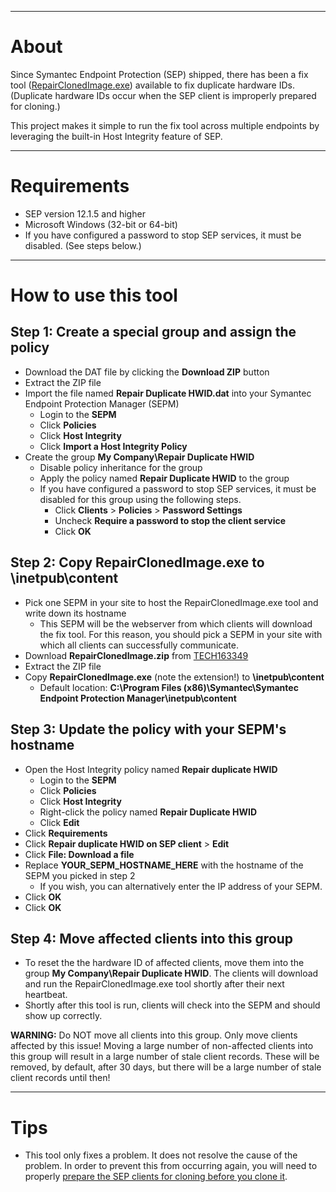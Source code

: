 ------------------------------------------------------------------------
# About
Since Symantec Endpoint Protection (SEP) shipped, there has been a fix tool ([RepairClonedImage.exe](http://www.symantec.com/docs/TECH163349)) available to fix duplicate hardware IDs. (Duplicate hardware IDs occur when the SEP client is improperly prepared for cloning.)

This project makes it simple to run the fix tool across multiple endpoints by leveraging the built-in Host Integrity feature of SEP.

------------------------------------------------------------------------
# Requirements
- SEP version 12.1.5 and higher
- Microsoft Windows (32-bit or 64-bit)
- If you have configured a password to stop SEP services, it must be disabled. (See steps below.)

------------------------------------------------------------------------
# How to use this tool

## Step 1: Create a special group and assign the policy
- Download the DAT file by clicking the **Download ZIP** button
- Extract the ZIP file
- Import the file named **Repair Duplicate HWID.dat** into your Symantec Endpoint Protection Manager (SEPM)
    + Login to the **SEPM**
    + Click **Policies**
    + Click **Host Integrity**
    + Click **Import a Host Integrity Policy**
- Create the group **My Company\Repair Duplicate HWID**
    - Disable policy inheritance for the group
    - Apply the policy named **Repair Duplicate HWID** to the group
    - If you have configured a password to stop SEP services, it must be disabled for this group using the following steps.
        * Click **Clients** > **Policies** > **Password Settings**
        * Uncheck **Require a password to stop the client service**
        * Click **OK**

## Step 2: Copy RepairClonedImage.exe to <SEPM>\inetpub\content
- Pick one SEPM in your site to host the RepairClonedImage.exe tool and write down its hostname
    + This SEPM will be the webserver from which clients will download the fix tool. For this reason, you should pick a SEPM in your site with which all clients can successfully communicate.
- Download **RepairClonedImage.zip** from [TECH163349](http://www.symantec.com/docs/TECH163349)
- Extract the ZIP file
- Copy **RepairClonedImage.exe** (note the extension!) to **<SEPM>\inetpub\content**
    + Default location: **C:\Program Files (x86)\Symantec\Symantec Endpoint Protection Manager\inetpub\content**

## Step 3: Update the policy with your SEPM's hostname
- Open the Host Integrity policy named **Repair duplicate HWID**
    + Login to the **SEPM**
    + Click **Policies**
    + Click **Host Integrity**
    + Right-click the policy named  **Repair Duplicate HWID**
    + Click **Edit**
- Click **Requirements**
- Click **Repair duplicate HWID on SEP client** > **Edit**
- Click **File: Download a file**
- Replace **YOUR_SEPM_HOSTNAME_HERE** with the hostname of the SEPM you picked in step 2
    + If you wish, you can alternatively enter the IP address of your SEPM.
- Click **OK**
- Click **OK**

## Step 4: Move affected clients into this group
- To reset the the hardware ID of affected clients, move them into the group **My Company\Repair Duplicate HWID**. The clients will download and run the RepairClonedImage.exe tool shortly after their next heartbeat.
- Shortly after this tool is run, clients will check into the SEPM and should show up correctly.

**WARNING:** Do NOT move all clients into this group. Only move clients affected by this issue! Moving a large number of non-affected clients into this group will result in a large number of stale client records. These will be removed, by default, after 30 days, but there will be a large number of stale client records until then!

------------------------------------------------------------------------
# Tips
- This tool only fixes a problem. It does not resolve the cause of the problem. In order to prevent this from occurring again, you will need to properly [prepare the SEP clients for cloning before you clone it](http://www.symantec.com/docs/HOWTO54706).